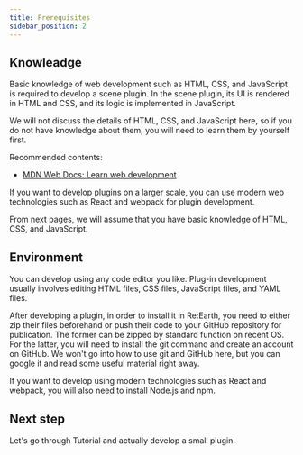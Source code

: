 ```yaml
---
title: Prerequisites
sidebar_position: 2
---
```

## Knowleadge

Basic knowledge of web development such as HTML, CSS, and JavaScript is required to develop a scene plugin. In the scene plugin, its UI is rendered in HTML and CSS, and its logic is implemented in JavaScript.

We will not discuss the details of HTML, CSS, and JavaScript here, so if you do not have knowledge about them, you will need to learn them by yourself first.

Recommended contents:

- [MDN Web Docs: Learn web development](https://developer.mozilla.org/en-US/docs/Learn)

If you want to develop plugins on a larger scale, you can use modern web technologies such as React and webpack for plugin development.

From next pages, we will assume that you have basic knowledge of HTML, CSS, and JavaScript.

## Environment

You can develop using any code editor you like. Plug-in development usually involves editing HTML files, CSS files, JavaScript files, and YAML files.

After developing a plugin, in order to install it in Re:Earth, you need to either zip their files beforehand or push their code to your GitHub repository for publication. The former can be zipped by standard function on recent OS. For the latter, you will need to install the git command and create an account on GitHub. We won't go into how to use git and GitHub here, but you can google it and read some useful material right away.

If you want to develop using modern technologies such as React and webpack, you will also need to install Node.js and npm.

## Next step

Let's go through Tutorial and actually develop a small plugin.